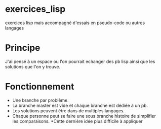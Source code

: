 # exercices_lisp
exercices lisp mais accompagné d'essais en pseudo-code ou autres langages

# Principe

J'ai pensé à un espace ou l'on pourrait echanger des pb lisp ainsi que les solutions que l'on y trouve.

# Fonctionnement

* Une branche par problème. 
* La branche master est vide et chaque branche est dédiée à un pb. 
* Les solutions peuvent être dans de multiples langages.
* Chaque personne peut se faire une sous branche histoire de simplifier les comparaisons. *Cette dernière idée plus difficile à appliquer
